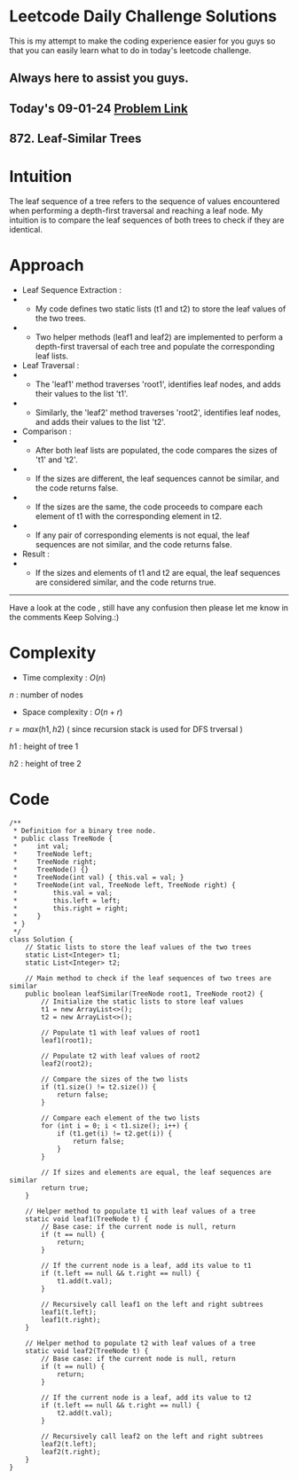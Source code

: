 # Leetcode Daily Challenge Solutions

This is my attempt to make the coding experience easier for you guys so that you can easily learn what to do in today's leetcode challenge.


## Always here to assist you guys.

## Today's 09-01-24 [Problem Link](https://leetcode.com/problems/leaf-similar-trees/description/?submissionId=1141098031)
## 872. Leaf-Similar Trees


# Intuition
<!-- Describe your first thoughts on how to solve this problem. -->
The leaf sequence of a tree refers to the sequence of values encountered when performing a depth-first traversal and reaching a leaf node. My intuition is to compare the leaf sequences of both trees to check if they are identical.

# Approach
<!-- Describe your approach to solving the problem. -->
- Leaf Sequence Extraction :
- - My code defines two static lists (t1 and t2) to store the leaf values of the two trees.
- - Two helper methods (leaf1 and leaf2) are implemented to perform a depth-first traversal of each tree and populate the corresponding leaf lists.
- Leaf Traversal :
- - The 'leaf1' method traverses 'root1', identifies leaf nodes, and adds their values to the list 't1'.
- - Similarly, the 'leaf2' method traverses 'root2', identifies leaf nodes, and adds their values to the list 't2'.
- Comparison :
- - After both leaf lists are populated, the code compares the sizes of 't1' and 't2'.
- - If the sizes are different, the leaf sequences cannot be similar, and the code returns false.
- - If the sizes are the same, the code proceeds to compare each element of t1 with the corresponding element in t2.
- - If any pair of corresponding elements is not equal, the leaf sequences are not similar, and the code returns false.
- Result :
- - If the sizes and elements of t1 and t2 are equal, the leaf sequences are considered similar, and the code returns true.
---
Have a look at the code , still have any confusion then please let me know in the comments
Keep Solving.:)


# Complexity
- Time complexity : $O(n)$
<!-- Add your time complexity here, e.g. $$O(n)$$ -->
$n$ : number of nodes

- Space complexity : $O(n + r)$

$r = max(h1, h2)$ ( since recursion stack is used for DFS trversal )
<!-- Add your space complexity here, e.g. $$O(n)$$ -->
$h1$ : height of tree 1 

$h2$ : height of tree 2 

# Code
```
/**
 * Definition for a binary tree node.
 * public class TreeNode {
 *     int val;
 *     TreeNode left;
 *     TreeNode right;
 *     TreeNode() {}
 *     TreeNode(int val) { this.val = val; }
 *     TreeNode(int val, TreeNode left, TreeNode right) {
 *         this.val = val;
 *         this.left = left;
 *         this.right = right;
 *     }
 * }
 */
class Solution {
    // Static lists to store the leaf values of the two trees
    static List<Integer> t1;
    static List<Integer> t2;

    // Main method to check if the leaf sequences of two trees are similar
    public boolean leafSimilar(TreeNode root1, TreeNode root2) {
        // Initialize the static lists to store leaf values
        t1 = new ArrayList<>();
        t2 = new ArrayList<>();

        // Populate t1 with leaf values of root1
        leaf1(root1);

        // Populate t2 with leaf values of root2
        leaf2(root2);

        // Compare the sizes of the two lists
        if (t1.size() != t2.size()) {
            return false;
        }

        // Compare each element of the two lists
        for (int i = 0; i < t1.size(); i++) {
            if (t1.get(i) != t2.get(i)) {
                return false;
            }
        }

        // If sizes and elements are equal, the leaf sequences are similar
        return true;
    }

    // Helper method to populate t1 with leaf values of a tree
    static void leaf1(TreeNode t) {
        // Base case: if the current node is null, return
        if (t == null) {
            return;
        }

        // If the current node is a leaf, add its value to t1
        if (t.left == null && t.right == null) {
            t1.add(t.val);
        }

        // Recursively call leaf1 on the left and right subtrees
        leaf1(t.left);
        leaf1(t.right);
    }

    // Helper method to populate t2 with leaf values of a tree
    static void leaf2(TreeNode t) {
        // Base case: if the current node is null, return
        if (t == null) {
            return;
        }

        // If the current node is a leaf, add its value to t2
        if (t.left == null && t.right == null) {
            t2.add(t.val);
        }

        // Recursively call leaf2 on the left and right subtrees
        leaf2(t.left);
        leaf2(t.right);
    }
}

```
